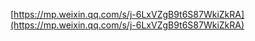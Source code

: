 [https://mp.weixin.qq.com/s/j-6LxVZgB9t6S87WkiZkRA](https://mp.weixin.qq.com/s/j-6LxVZgB9t6S87WkiZkRA)